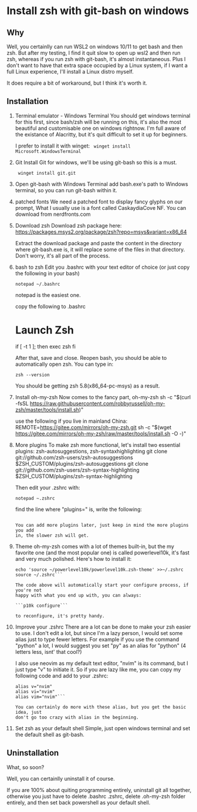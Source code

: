 # Install zsh with git-bash on windows

## Why

Well, you certainlly can run WSL2 on windows 10/11 to get bash and then zsh. 
But after my testing, I find it quit slow to open up wsl2 and then run zsh, whereas
if you run zsh with git-bash, it's almost instantaneous. Plus I don't want to have 
that extra space occupied by a Linux system, if I want a full Linux experience, I'll
install a Linux distro myself.

It does require a bit of workaround, but I think it's worth it.

## Installation

1. Terminal emulator - Windows Terminal
	You should get windows terminal for this first, since bash/zsh will be running on
	this, it's also the most beautiful and customisable one on windows rightnow. I'm
	full aware of the existance of Alacritty, but it's quit difficult to set it up
	for beginners.

	I prefer to install it with winget:
	``` winget install Microsoft.WindowsTerminal```

2. Git
	Install Git for windows, we'll be using git-bash so this is a must.

	``` winget install git.git```

3. Open git-bash with Windows Terminal 
	add bash.exe's path to Windows terminal, so you can run git-bash within it.

4. patched fonts
	We need a patched font to display fancy glyphs on our prompt, What I usually use is
	a font called CaskaydiaCove NF. You can download from nerdfronts.com

5. Download zsh
	Download zsh package here: https://packages.msys2.org/package/zsh?repo=msys&variant=x86_64

	Extract the download package and paste the content in the directory where git-bash.exe is,
	it will replace some of the files in that directory. Don't worry, it's all part of the process.

6. bash to zsh
	Edit you .bashrc with your text editor of choice (or just copy the following in your bash)

	```notepad ~/.bashrc```

	notepad is the easiest one.
	
	copy the following to .bashrc

	# Launch Zsh
	if [ -t 1 ]; then
	exec zsh
	fi

	After that, save and close. Reopen bash, you should be able to automatically open zsh.
	You can type in:

	```zsh --version```

	You should be getting zsh 5.8(x86_64-pc-msys) as a result.

7. Install oh-my-zsh
	Now comes to the fancy part, oh-my-zsh
	sh -c "$(curl -fsSL https://raw.githubusercontent.com/robbyrussell/oh-my-zsh/master/tools/install.sh)"

	use the following if you live in mainland China:
	REMOTE=https://gitee.com/mirrors/oh-my-zsh.git sh -c "$(wget https://gitee.com/mirrors/oh-my-zsh/raw/master/tools/install.sh -O -)"

8. More plugins
	To make zsh more functional, let's install two essential plugins: zsh-autosuggestions, zsh-syntaxhighlighting
	git clone git://github.com/zsh-users/zsh-autosuggestions $ZSH_CUSTOM/plugins/zsh-autosuggestions
	git clone git://github.com/zsh-users/zsh-syntax-highlighting $ZSH_CUSTOM/plugins/zsh-syntax-highlighting

	Then edit your .zshrc with:

	```notepad ~.zshrc```

	find the line where "plugins=" is, write the following:

	```plugins=(git zsh-autosuggestions zsh-syntax-highlighting)

	You can add more plugins later, just keep in mind the more plugins you add
	in, the slower zsh will get.

9. Theme
	oh-my-zsh comes with a lot of themes built-in, but the my favorite one
	(and the most popular one) is called powerlevel10k, it's fast and very much
	polished. Here's how to install it:

	```git clone --depth=1 https://gitee.com/romkatv/powerlevel10k.git ~/powerlevel10k
	echo 'source ~/powerlevel10k/powerlevel10k.zsh-theme' >>~/.zshrc
	source ~/.zshrc```

	The code above will automatically start your configure process, if you're not
	happy with what you end up with, you can always:

	```p10k configure```

	to reconfigure, it's pretty handy. 

10. Improve your .zshrc
	There are a lot can be done to make your zsh easier to use. I don't edit 
	a lot, but since I'm a lazy person, I would set some alias just to type 
	fewer letters. For example if you use the command "python" a lot, I would
	suggest you set "py" as an alias for "python" (4 letters less, isnt' that 
	cool?)

	I also use neovim as my default text editor, "nvim" is its command, but 
	I just type "v" to initiate it. So if you are lazy like me, you can copy
	my following code and add to your .zshrc:

	```alias py="python" 
	alias v="nvim" 
	alias vi="nvim" 
	alias vim="nvim"``` 

	You can certainly do more with these alias, but you get the basic idea, just
	don't go too crazy with alias in the beginning.

11. Set zsh as your default shell
	Simple, just open windows terminal and set the default shell as git-bash.
	
## Uninstallation

What, so soon?

Well, you can certainlly uninstall it of course.

If you are 100% about quiting programming entirely, uninstall git all together, otherwise
you just have to delete .bashrc .zshrc, delete .oh-my-zsh folder entirely, and then 
set back powershell as your default shell.












